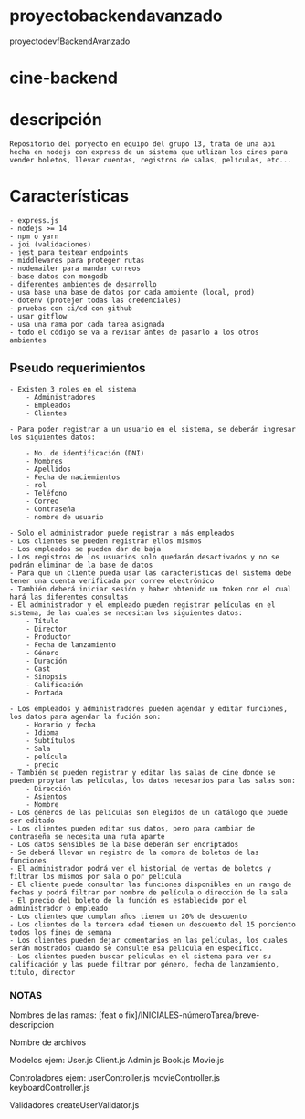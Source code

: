 # proyectobackendavanzado
proyectodevfBackendAvanzado
# cine-backend

# descripción

    Repositorio del poryecto en equipo del grupo 13, trata de una api hecha en nodejs con express de un sistema que utlizan los cines para vender boletos, llevar cuentas, registros de salas, películas, etc...

# Características

    - express.js
    - nodejs >= 14
    - npm o yarn
    - joi (validaciones)
    - jest para testear endpoints
    - middlewares para proteger rutas
    - nodemailer para mandar correos
    - base datos con mongodb
    - diferentes ambientes de desarrollo
    - usa base una base de datos por cada ambiente (local, prod)
    - dotenv (protejer todas las credenciales)
    - pruebas con ci/cd con github
    - usar gitflow
    - usa una rama por cada tarea asignada
    - todo el código se va a revisar antes de pasarlo a los otros ambientes

## Pseudo requerimientos

    - Existen 3 roles en el sistema
        - Administradores
        - Empleados
        - Clientes

    - Para poder registrar a un usuario en el sistema, se deberán ingresar los siguientes datos:

        - No. de identificación (DNI)
        - Nombres
        - Apellidos
        - Fecha de naciemientos
        - rol
        - Teléfono
        - Correo
        - Contraseña
        - nombre de usuario

    - Solo el administrador puede registrar a más empleados
    - Los clientes se pueden registrar ellos mismos
    - Los empleados se pueden dar de baja
    - Los registros de los usuarios solo quedarán desactivados y no se podrán eliminar de la base de datos
    - Para que un cliente pueda usar las características del sistema debe tener una cuenta verificada por correo electrónico
    - También deberá iniciar sesión y haber obtenido un token con el cual hará las diferentes consultas
    - El administrador y el empleado pueden registrar películas en el sistema, de las cuales se necesitan los siguientes datos:
        - Título
        - Director
        - Productor
        - Fecha de lanzamiento
        - Género
        - Duración
        - Cast
        - Sinopsis
        - Calificación
        - Portada

    - Los empleados y administradores pueden agendar y editar funciones, los datos para agendar la fución son:
        - Horario y fecha
        - Idioma
        - Subtítulos
        - Sala
        - película
        - precio
    - También se pueden registrar y editar las salas de cine donde se pueden proytar las películas, los datos necesarios para las salas son:
        - Dirección
        - Asientos
        - Nombre
    - Los géneros de las películas son elegidos de un catálogo que puede ser editado
    - Los clientes pueden editar sus datos, pero para cambiar de contraseña se necesita una ruta aparte
    - Los datos sensibles de la base deberán ser encriptados
    - Se deberá llevar un registro de la compra de boletos de las funciones
    - El administrador podrá ver el historial de ventas de boletos y filtrar los mismos por sala o por película
    - El cliente puede consultar las funciones disponibles en un rango de fechas y podrá filtrar por nombre de película o dirección de la sala
    - El precio del boleto de la función es establecido por el administrador o empleado
    - Los clientes que cumplan años tienen un 20% de descuento
    - Los clientes de la tercera edad tienen un descuento del 15 porciento todos los fines de semana
    - Los clientes pueden dejar comentarios en las películas, los cuales serán mostrados cuando se consulte esa película en específico.
    - Los clientes pueden buscar películas en el sistema para ver su calificación y las puede filtrar por género, fecha de lanzamiento, título, director

### NOTAS

Nombres de las ramas:
[feat o fix]/INICIALES-númeroTarea/breve-descripción

Nombre de archivos

Modelos ejem:
User.js
Client.js
Admin.js
Book.js
Movie.js

Controladores ejem:
userController.js
movieController.js
keyboardController.js

Validadores
createUserValidator.js
